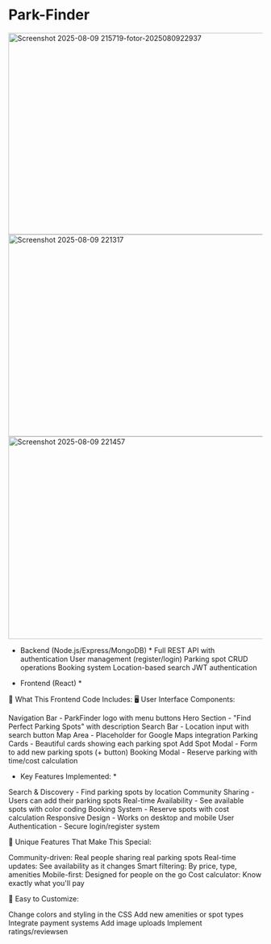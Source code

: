 # Park-Finder


<img width="1346" height="400" width="200" alt="Screenshot 2025-08-09 215719-fotor-2025080922937" src="https://github.com/user-attachments/assets/63d1ab7f-8849-499b-8616-67783c9806af" />

<img width="1319" height="401" width="200" alt="Screenshot 2025-08-09 221317" src="https://github.com/user-attachments/assets/d10fa715-f8c7-427e-b57c-78ca2ffeba4c" />

<img width="1320" height="402" width="200" alt="Screenshot 2025-08-09 221457" src="https://github.com/user-attachments/assets/3166f7eb-a619-415f-8f10-7455ddadfe37" />

* Backend (Node.js/Express/MongoDB) *
Full REST API with authentication
User management (register/login)
Parking spot CRUD operations
Booking system
Location-based search
JWT authentication

* Frontend (React) * 

🎯 What This Frontend Code Includes:
🖥️ User Interface Components:

Navigation Bar - ParkFinder logo with menu buttons
Hero Section - "Find Perfect Parking Spots" with description
Search Bar - Location input with search button
Map Area - Placeholder for Google Maps integration
Parking Cards - Beautiful cards showing each parking spot
Add Spot Modal - Form to add new parking spots (+ button)
Booking Modal - Reserve parking with time/cost calculation

* Key Features Implemented: * 

Search & Discovery - Find parking spots by location
Community Sharing - Users can add their parking spots
Real-time Availability - See available spots with color coding
Booking System - Reserve spots with cost calculation
Responsive Design - Works on desktop and mobile
User Authentication - Secure login/register system

🎨 Unique Features That Make This Special:

Community-driven: Real people sharing real parking spots
Real-time updates: See availability as it changes
Smart filtering: By price, type, amenities
Mobile-first: Designed for people on the go
Cost calculator: Know exactly what you'll pay

🔧 Easy to Customize:

Change colors and styling in the CSS
Add new amenities or spot types
Integrate payment systems
Add image uploads
Implement ratings/reviewsen
